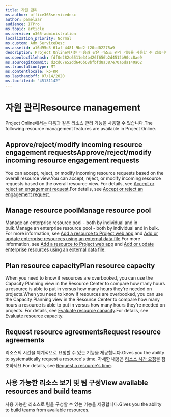 ```yaml
---
title: 자원 관리
ms.author: office365servicedesc
author: pamelaar
audience: ITPro
ms.topic: article
ms.service: o365-administration
localization_priority: Normal
ms.custom: Adm_ServiceDesc
ms.assetid: a16d95d3-61af-4481-9bd2-f20cd02275a9
description: Project Online에서는 다음과 같은 리소스 관리 기능을 사용할 수 있습니다.
ms.openlocfilehash: fdf0e282c6511e34b426f656b2d4512b90cc8ae9
ms.sourcegitcommit: d2cd67e52dd646b68bfbfd8a387e70a6da140a62
ms.translationtype: MT
ms.contentlocale: ko-KR
ms.lasthandoff: 07/14/2020
ms.locfileid: "45131142"
---
```

# <a name="resource-management"></a><span data-ttu-id="12365-103">자원 관리</span><span class="sxs-lookup"><span data-stu-id="12365-103">Resource management</span></span>

<span data-ttu-id="12365-104">Project Online에서는 다음과 같은 리소스 관리 기능을 사용할 수 있습니다.</span><span class="sxs-lookup"><span data-stu-id="12365-104">The following resource management features are available in Project Online.</span></span>
  
## <a name="approverejectmodify-incoming-resource-engagement-requests"></a><span data-ttu-id="12365-105">Approve/reject/modify incoming resource engagement requests</span><span class="sxs-lookup"><span data-stu-id="12365-105">Approve/reject/modify incoming resource engagement requests</span></span>

<span data-ttu-id="12365-106">You can accept, reject, or modify incoming resource requests based on the overall resource view.</span><span class="sxs-lookup"><span data-stu-id="12365-106">You can accept, reject, or modify incoming resource requests based on the overall resource view.</span></span> <span data-ttu-id="12365-107">For details, see [Accept or reject an engagement request](https://go.microsoft.com/fwlink/?LinkID=823659&amp;clcid=0x409).</span><span class="sxs-lookup"><span data-stu-id="12365-107">For details, see [Accept or reject an engagement request](https://go.microsoft.com/fwlink/?LinkID=823659&amp;clcid=0x409).</span></span>
  
## <a name="manage-resource-pool"></a><span data-ttu-id="12365-108">Manage resource pool</span><span class="sxs-lookup"><span data-stu-id="12365-108">Manage resource pool</span></span>

<span data-ttu-id="12365-109">Manage an enterprise resource pool - both by individual and in bulk.</span><span class="sxs-lookup"><span data-stu-id="12365-109">Manage an enterprise resource pool - both by individual and in bulk.</span></span> <span data-ttu-id="12365-110">For more information, see [Add a resource to Project web app](https://go.microsoft.com/fwlink/?LinkID=823660&amp;clcid=0x409) and [Add or update enterprise resources using an external data file](https://go.microsoft.com/fwlink/?LinkID=823661&amp;clcid=0x409).</span><span class="sxs-lookup"><span data-stu-id="12365-110">For more information, see [Add a resource to Project web app](https://go.microsoft.com/fwlink/?LinkID=823660&amp;clcid=0x409) and [Add or update enterprise resources using an external data file](https://go.microsoft.com/fwlink/?LinkID=823661&amp;clcid=0x409).</span></span>
  
## <a name="plan-resource-capacity"></a><span data-ttu-id="12365-111">Plan resource capacity</span><span class="sxs-lookup"><span data-stu-id="12365-111">Plan resource capacity</span></span>

<span data-ttu-id="12365-112">When you need to know if resources are overbooked, you can use the Capacity Planning view in the Resource Center to compare how many hours a resource is able to put in versus how many hours they're needed on projects.</span><span class="sxs-lookup"><span data-stu-id="12365-112">When you need to know if resources are overbooked, you can use the Capacity Planning view in the Resource Center to compare how many hours a resource is able to put in versus how many hours they're needed on projects.</span></span> <span data-ttu-id="12365-113">For details, see [Evaluate resource capacity](https://go.microsoft.com/fwlink/?LinkID=823662&amp;clcid=0x409).</span><span class="sxs-lookup"><span data-stu-id="12365-113">For details, see [Evaluate resource capacity](https://go.microsoft.com/fwlink/?LinkID=823662&amp;clcid=0x409).</span></span>
  
## <a name="request-resource-agreements"></a><span data-ttu-id="12365-114">Request resource agreements</span><span class="sxs-lookup"><span data-stu-id="12365-114">Request resource agreements</span></span>

<span data-ttu-id="12365-115">리소스의 시간을 체계적으로 요청할 수 있는 기능을 제공합니다.</span><span class="sxs-lookup"><span data-stu-id="12365-115">Gives you the ability to systematically request a resource's time.</span></span> <span data-ttu-id="12365-116">자세한 내용은 [리소스 시간 요청](https://go.microsoft.com/fwlink/?LinkID=823663&amp;clcid=0x409)을 참조하세요.</span><span class="sxs-lookup"><span data-stu-id="12365-116">For details, see [Request a resource's time](https://go.microsoft.com/fwlink/?LinkID=823663&amp;clcid=0x409).</span></span>
  
## <a name="view-available-resources-and-build-teams"></a><span data-ttu-id="12365-117">사용 가능한 리소스 보기 및 팀 구성</span><span class="sxs-lookup"><span data-stu-id="12365-117">View available resources and build teams</span></span>

<span data-ttu-id="12365-118">사용 가능한 리소스로 팀을 구성할 수 있는 기능을 제공합니다.</span><span class="sxs-lookup"><span data-stu-id="12365-118">Gives you the ability to build teams from available resources.</span></span>
  